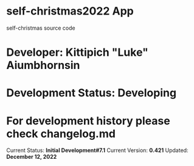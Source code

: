# self-christmas2022 App

self-christmas source code

# Developer: Kittipich "Luke" Aiumbhornsin

# Development Status: **Developing**

# For development history please check changelog.md

Current Status: **Initial Development#7.1**
Current Version: **0.421**
Updated: **December 12, 2022**
